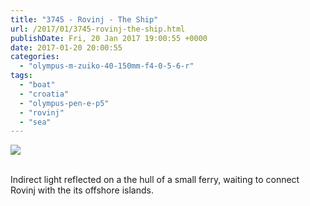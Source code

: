 ```yaml
---
title: "3745 - Rovinj - The Ship"
url: /2017/01/3745-rovinj-the-ship.html
publishDate: Fri, 20 Jan 2017 19:00:55 +0000
date: 2017-01-20 20:00:55
categories: 
  - "olympus-m-zuiko-40-150mm-f4-0-5-6-r"
tags: 
  - "boat"
  - "croatia"
  - "olympus-pen-e-p5"
  - "rovinj"
  - "sea"
---
```

<div class="container">
<div class="center"><a target="_blank" href="https://d25zfm9zpd7gm5.cloudfront.net/1200x1200/2016/20160731_080636_lr.jpg"><img class="webfeedsFeaturedVisual" src="https://d25zfm9zpd7gm5.cloudfront.net/0600x0600/2016/20160731_080636_lr.jpg" /></a></div>
</div>
<br />

Indirect light reflected on a the hull of a small ferry, waiting to connect Rovinj with the its offshore islands.


